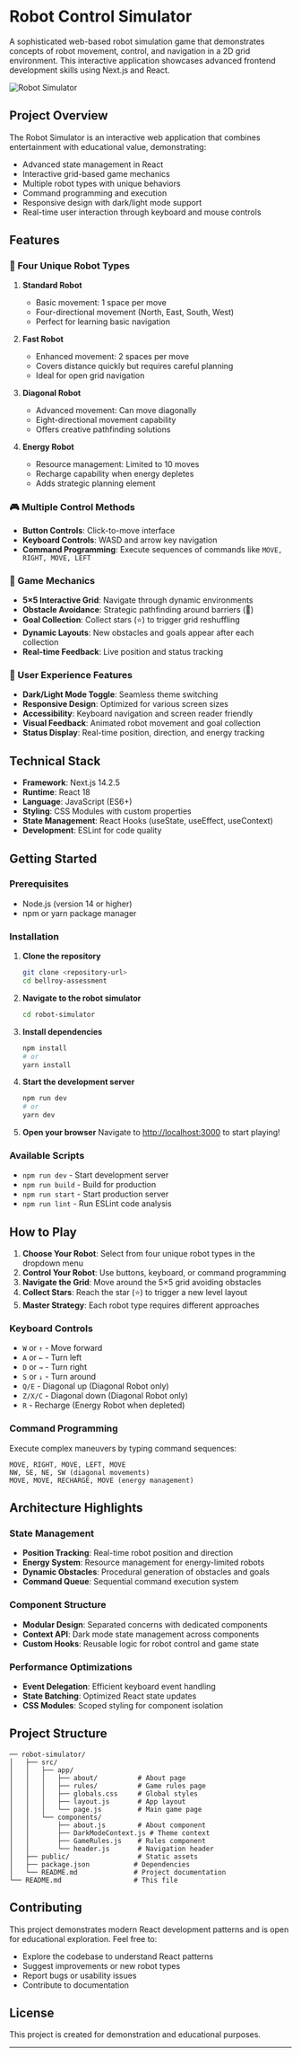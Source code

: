 # Robot Control Simulator

A sophisticated web-based robot simulation game that demonstrates concepts of robot movement, control, and navigation in a 2D grid environment. This interactive application showcases advanced frontend development skills using Next.js and React.

![Robot Simulator](robot-simulator/public/robot.svg)

## Project Overview

The Robot Simulator is an interactive web application that combines entertainment with educational value, demonstrating:
- Advanced state management in React
- Interactive grid-based game mechanics
- Multiple robot types with unique behaviors
- Command programming and execution
- Responsive design with dark/light mode support
- Real-time user interaction through keyboard and mouse controls

## Features

### 🤖 Four Unique Robot Types

1. **Standard Robot** 
   - Basic movement: 1 space per move
   - Four-directional movement (North, East, South, West)
   - Perfect for learning basic navigation

2. **Fast Robot** 
   - Enhanced movement: 2 spaces per move
   - Covers distance quickly but requires careful planning
   - Ideal for open grid navigation

3. **Diagonal Robot** 
   - Advanced movement: Can move diagonally
   - Eight-directional movement capability
   - Offers creative pathfinding solutions

4. **Energy Robot** 
   - Resource management: Limited to 10 moves
   - Recharge capability when energy depletes
   - Adds strategic planning element

### 🎮 Multiple Control Methods

- **Button Controls**: Click-to-move interface
- **Keyboard Controls**: WASD and arrow key navigation
- **Command Programming**: Execute sequences of commands like `MOVE, RIGHT, MOVE, LEFT`

### 🎯 Game Mechanics

- **5×5 Interactive Grid**: Navigate through dynamic environments
- **Obstacle Avoidance**: Strategic pathfinding around barriers (🚧)
- **Goal Collection**: Collect stars (⭐) to trigger grid reshuffling
- **Dynamic Layouts**: New obstacles and goals appear after each collection
- **Real-time Feedback**: Live position and status tracking

### 🎨 User Experience Features

- **Dark/Light Mode Toggle**: Seamless theme switching
- **Responsive Design**: Optimized for various screen sizes
- **Accessibility**: Keyboard navigation and screen reader friendly
- **Visual Feedback**: Animated robot movement and goal collection
- **Status Display**: Real-time position, direction, and energy tracking

## Technical Stack

- **Framework**: Next.js 14.2.5
- **Runtime**: React 18
- **Language**: JavaScript (ES6+)
- **Styling**: CSS Modules with custom properties
- **State Management**: React Hooks (useState, useEffect, useContext)
- **Development**: ESLint for code quality

## Getting Started

### Prerequisites

- Node.js (version 14 or higher)
- npm or yarn package manager

### Installation

1. **Clone the repository**
   ```bash
   git clone <repository-url>
   cd bellroy-assessment
   ```

2. **Navigate to the robot simulator**
   ```bash
   cd robot-simulator
   ```

3. **Install dependencies**
   ```bash
   npm install
   # or
   yarn install
   ```

4. **Start the development server**
   ```bash
   npm run dev
   # or
   yarn dev
   ```

5. **Open your browser**
   Navigate to [http://localhost:3000](http://localhost:3000) to start playing!

### Available Scripts

- `npm run dev` - Start development server
- `npm run build` - Build for production
- `npm run start` - Start production server
- `npm run lint` - Run ESLint code analysis

## How to Play

1. **Choose Your Robot**: Select from four unique robot types in the dropdown menu
2. **Control Your Robot**: Use buttons, keyboard, or command programming
3. **Navigate the Grid**: Move around the 5×5 grid avoiding obstacles
4. **Collect Stars**: Reach the star (⭐) to trigger a new level layout
5. **Master Strategy**: Each robot type requires different approaches

### Keyboard Controls

- `W` or `↑` - Move forward
- `A` or `←` - Turn left  
- `D` or `→` - Turn right
- `S` or `↓` - Turn around
- `Q/E` - Diagonal up (Diagonal Robot only)
- `Z/X/C` - Diagonal down (Diagonal Robot only)
- `R` - Recharge (Energy Robot when depleted)

### Command Programming

Execute complex maneuvers by typing command sequences:
```
MOVE, RIGHT, MOVE, LEFT, MOVE
NW, SE, NE, SW (diagonal movements)
MOVE, MOVE, RECHARGE, MOVE (energy management)
```

## Architecture Highlights

### State Management
- **Position Tracking**: Real-time robot position and direction
- **Energy System**: Resource management for energy-limited robots
- **Dynamic Obstacles**: Procedural generation of obstacles and goals
- **Command Queue**: Sequential command execution system

### Component Structure
- **Modular Design**: Separated concerns with dedicated components
- **Context API**: Dark mode state management across components
- **Custom Hooks**: Reusable logic for robot control and game state

### Performance Optimizations
- **Event Delegation**: Efficient keyboard event handling
- **State Batching**: Optimized React state updates
- **CSS Modules**: Scoped styling for component isolation

## Project Structure

```
── robot-simulator/
│   ├── src/
│   │   ├── app/
│   │   │   ├── about/          # About page
│   │   │   ├── rules/          # Game rules page
│   │   │   ├── globals.css     # Global styles
│   │   │   ├── layout.js       # App layout
│   │   │   └── page.js         # Main game page
│   │   └── components/
│   │       ├── about.js        # About component
│   │       ├── DarkModeContext.js # Theme context
│   │       ├── GameRules.js    # Rules component
│   │       └── header.js       # Navigation header
│   ├── public/                 # Static assets
│   ├── package.json           # Dependencies
│   └── README.md              # Project documentation
└── README.md                  # This file
```

## Contributing

This project demonstrates modern React development patterns and is open for educational exploration. Feel free to:

- Explore the codebase to understand React patterns
- Suggest improvements or new robot types
- Report bugs or usability issues
- Contribute to documentation

## License

This project is created for demonstration and educational purposes.

---